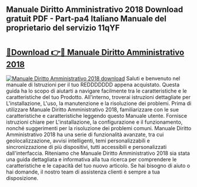 ## Manuale Diritto Amministrativo 2018 Download gratuit PDF - Part-pa4 Italiano Manuale del proprietario del servizio 11qYF

# <h2><a href="http://dfdxpo.blite.top/?on=Manuale+Diritto+Amministrativo+2018">🔗Download 👉🔴 Manuale Diritto Amministrativo 2018</a></h2>

[![Manuale Diritto Amministrativo 2018 download](https://i.imgur.com/lujVjoI.png)](http://dfdxpo.blite.top/?on=Manuale+Diritto+Amministrativo+2018)
Saluti e benvenuto nel manuale di Istruzioni per il tuo REDDDDDDD appena acquistato. Questa guida ha lo scopo di aiutarti a navigare facilmente tra le caratteristiche e le caratteristiche del tuo Prodotto. All'interno, troverai istruzioni dettagliate per L'installazione, L'uso, la manutenzione e la risoluzione dei problemi. Prima di utilizzare Manuale Diritto Amministrativo 2018, familiarizzare con le sue caratteristiche e caratteristiche leggendo questo Manuale utente. Fornisce istruzioni chiare per L'installazione, la configurazione e il funzionamento, nonché suggerimenti per la risoluzione dei problemi comuni. Manuale Diritto Amministrativo 2018 ha una serie di funzionalità avanzate, tra cui geolocalizzazione, avvisi intelligenti, temi personalizzabili e sincronizzazione di più dispositivi, tutti accessibili e personalizzati dall'interfaccia. Riteniamo che Manuale Diritto Amministrativo 2018 sia stata una guida dettagliata e informativa alla tua ricerca per comprendere le caratteristiche e le capacità del tuo nuovo articolo. Se hai bisogno di aiuto o hai domande, il nostro team di assistenza clienti è sempre a tua disposizione.
